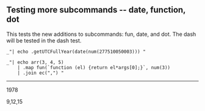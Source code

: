 Testing more subcommands -- date, function, dot
---

This tests the new additions to subcommands: fun, date, and dot. The dash will
be tested in the dash test. 

    _"| echo .getUTCFullYear(date(num(277510050003))) "

    _"| echo arr(3, 4, 5) 
        | .map fun(`function (el) {return el*args[0];}`, num(3))
        | .join ec(",") "

---
1978

9,12,15
